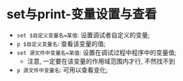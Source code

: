 # set与print-变量设置与查看

- `set $自定义变量名=某值`: 设置调试者自定义的变量;
- `p $自定义变量名`: 查看该变量的值;
- `set 源文件中变量名=某值`: 设置在调试过程中程序中的变量值;
    - 注意, 一定要在该变量的作用域范围内才行, 不然找不到
- `p 源文件中变量名`: 可用以查看变化;
